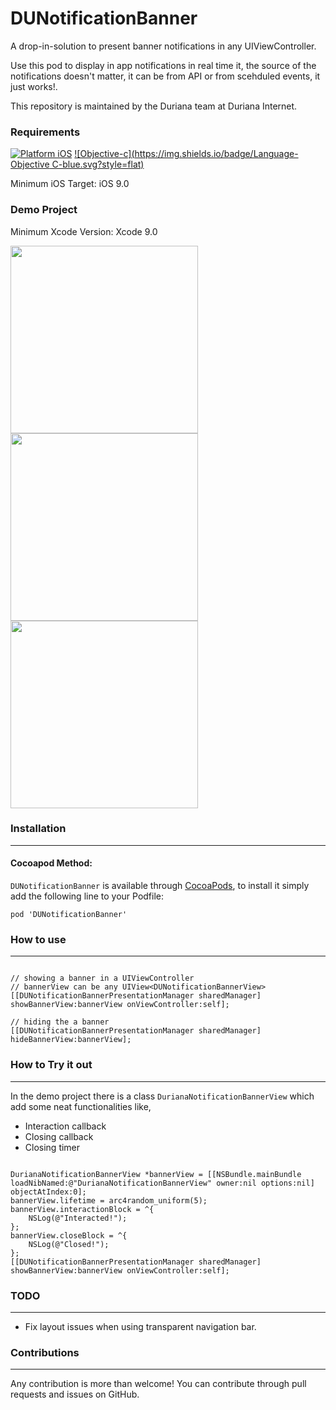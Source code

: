 # DUNotificationBanner
A drop-in-solution to present banner notifications in any UIViewController.

Use this pod to display in app notifications in real time it, the source of the notifications doesn't matter, it can be from API or from scehduled events, it just works!.

This repository is maintained by the Duriana team at Duriana Internet.

### Requirements
[![Platform iOS](https://img.shields.io/badge/Platform-iOS-blue.svg?style=fla)]() [![Objective-c](https://img.shields.io/badge/Language-Objective C-blue.svg?style=flat)](https://developer.apple.com/library/mac/documentation/Cocoa/Conceptual/ProgrammingWithObjectiveC/Introduction/Introduction.html)

Minimum iOS Target: iOS 9.0

### Demo Project

Minimum Xcode Version: Xcode 9.0

<img src="https://d17oy1vhnax1f7.cloudfront.net/items/2R2n2c1I1C2E2Y3X1z2b/s1.png" width="300px"/>

<img src="https://d17oy1vhnax1f7.cloudfront.net/items/1o2z091r2Y14443D3D2Y/s2.png" width="300px"/>

<img src="https://d17oy1vhnax1f7.cloudfront.net/items/1O012V0E153m3y380Q3P/s3.png" width="300px"/>

### Installation
---

#### Cocoapod Method:

`DUNotificationBanner` is available through [CocoaPods](http://cocoapods.org), to install
it simply add the following line to your Podfile:

`pod 'DUNotificationBanner'`

### How to use
---

```objc

// showing a banner in a UIViewController
// bannerView can be any UIView<DUNotificationBannerView>
[[DUNotificationBannerPresentationManager sharedManager] showBannerView:bannerView onViewController:self];

// hiding the a banner
[[DUNotificationBannerPresentationManager sharedManager] hideBannerView:bannerView];
```

### How to Try it out
---

In the demo project there is a class `DurianaNotificationBannerView` which add some neat functionalities like,
- Interaction callback
- Closing callback
- Closing timer

```objc

DurianaNotificationBannerView *bannerView = [[NSBundle.mainBundle loadNibNamed:@"DurianaNotificationBannerView" owner:nil options:nil] objectAtIndex:0];
bannerView.lifetime = arc4random_uniform(5);
bannerView.interactionBlock = ^{
    NSLog(@"Interacted!");
};
bannerView.closeBlock = ^{
    NSLog(@"Closed!");
};
[[DUNotificationBannerPresentationManager sharedManager] showBannerView:bannerView onViewController:self];

```

### TODO
---

- Fix layout issues when using transparent navigation bar.

### Contributions
---
Any contribution is more than welcome! You can contribute through pull requests and issues on GitHub.
